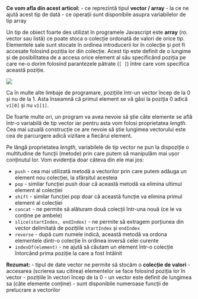 <div class="tip-box">
<strong>Ce vom afla din acest articol:</strong>
- ce reprezintă tipul <strong>vector / array</strong>
- la ce ne ajută acest tip de dată
- ce operații sunt disponibile asupra variabilelor de tip array
</div>

Un tip de obiect foarte des utilizat în programele Javascript este **array** (_ro._ vector sau listă) ce poate stoca o colecție ordonată de valori de orice tip. Elementele sale sunt stocate în ordinea introducerii lor în colecție și pot fi accesate folosind poziția lor din colecție. Acest tip este definit de o lungime și de posibilitatea de a accesa orice element al său specificând poziția pe care ne-o dorim folosind parantezele pătrate (```[ ]```) între care vom specifica această poziție.

<img src="../wp-content/uploads/2023/img/vectori0.png" class="img-box">

<p class="attention-box">Ca în multe alte limbaje de programare, pozițiile într-un vector încep de la 0 și nu de la 1. Asta înseamnă că primul element se vă găsi la poziția 0 adică <code>v1[0]</code> și nu <code>v1[1]</code>.</p>

<div class="algovis" config-id="vectori-basics.json" av-selected="0"></div>

De foarte multe ori, un program va avea nevoie să știe câte elemente se află într-o variabilă de tip vector iar pentru asta vom folosi proprietatea _length_. Cea mai uzuală construcție ce are nevoie să știe lungimea vectorului este cea de parcurgere adică vizitare a fiecărui element.

<div class="algovis" config-id="vectori-basics.json" av-selected="1"></div>

Pe lângă proprietatea _length_, variabilele de tip vector ne pun la dispoziție o multitudine de funcții (metode) prin care putem să manipulăm mai ușor conținutul lor. Vom evidenția doar câteva din ele mai jos:
- ```push``` - cea mai utilizată metodă a vectorilor prin care putem adăuga un element nou colecției, la sfârșitul acesteia
- ```pop``` - similar funcției push doar că această metodă va elimina ultimul element al colecției
- ```shift``` - similar funcției pop doar că această funcție va elimina primul element al colecției
- ```concat``` - ne permite să alăturam două colecții într-una nouă (ce le va conține pe ambele)
- ```slice(startIndex, endIndex)``` - ne permite să extragem porțiunea din vector delimitată de pozițiile ```startIndex``` și ```endIndex```
- ```reverse``` - după cum numele indică, această metodă va ordona elementele dintr-o colecție în ordinea inversă celei curente
- ```indexOf(element)``` - ne ajută să căutam un element într-o colecție întorcând prima poziție la care a fost întâlnit

<div class="algovis" config-id="vectori-basics.json" av-selected="2"></div>

<div class="attention-box"><strong>Rezumat:</strong>
- tipul de date vector ne permite să stocăm o <strong>colecție de valori</strong>
- accesarea (scrierea sau citirea) elementelor se face folosind poziția lor în vector
- pozițiile în vectori încep de la 0
- un vector este definit de lungimea sa (câte elemente conține)
- sunt disponibile numeroase funcții de prelucrare a vectorilor
</div>
